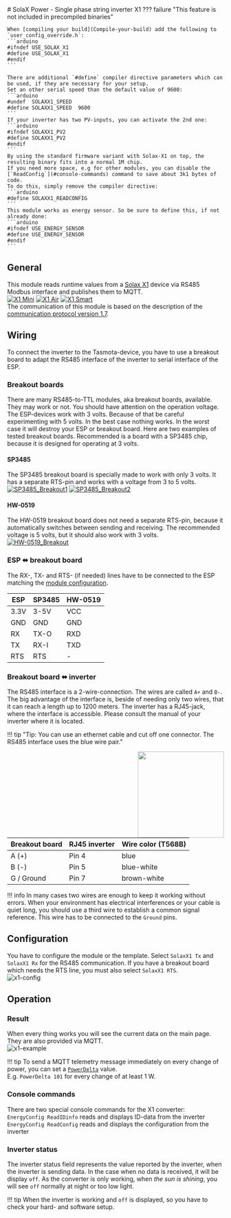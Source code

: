 <a id="top">
# SolaX Power - Single phase string inverter X1
??? failure "This feature is not included in precompiled binaries"

	When [compiling your build](Compile-your-build) add the following to `user_config_override.h`:
	```arduino
	#ifndef USE_SOLAX_X1
	#define USE_SOLAX_X1
	#endif
	```

	There are additional `#define` compiler directive parameters which can be used, if they are necessary for your setup.  
	Set an other serial speed than the default value of 9600:
	```arduino
	#undef  SOLAXX1_SPEED
	#define SOLAXX1_SPEED  9600
	```
	If your inverter has two PV-inputs, you can activate the 2nd one:
	```arduino
	#ifndef SOLAXX1_PV2
	#define SOLAXX1_PV2
	#endif
	```
	By using the standard firmware variant with Solax-X1 on top, the resulting binary fits into a normal 1M chip.
	If you need more space, e.g for other modules, you can disable the [`ReadConfig`](#console-commands) command to save about 3k1 bytes of code.
	To do this, simply remove the compiler directive:
	```arduino
	#define SOLAXX1_READCONFIG
	```
	This module works as energy sensor. So be sure to define this, if not already done:
	```arduino
	#ifndef USE_ENERGY_SENSOR
	#define USE_ENERGY_SENSOR
	#endif
	```
	
## General

This module reads runtime values from a [Solax X1](https://www.solaxpower.com) device via RS485 Modbus interface and publishes them to MQTT.  
[![X1 Mini](_media/solax-x1/X1Mini_200.png)](_media/solax-x1/X1Mini.png) [![X1 Air](_media/solax-x1/X1Air_200.png)](_media/solax-x1/X1Air.png) [![X1 Smart](_media/solax-x1/X1Smart_200.png)](_media/solax-x1/X1Smart.png)  
The communication of this module is based on the description of the [communication protocol version 1.7](_media/solax-x1/SolaxPower_Single_Phase_External_Communication_Protocol_X1_V1.7.pdf).

## Wiring

To connect the inverter to the Tasmota-device, you have to use a breakout board to adapt the RS485 interface of the inverter to serial interface of the ESP.

### Breakout boards

There are many RS485-to-TTL modules, aka breakout boards, available. They may work or not. You should have attention on the operation voltage. The ESP-devices work with 3 volts.
Because of that be careful experimenting with 5 volts. In the best case nothing works. In the worst case it will destroy your ESP or breakout board.
Here are two examples of tested breakout boards. Recommended is a board with a SP3485 chip, because it is designed for operating at 3 volts.

#### SP3485

The SP3485 breakout board is specially made to work with only 3 volts. It has a separate RTS-pin and works with a voltage from 3 to 5 volts.  
[![SP3485_Breakout1](_media/solax-x1/SP3485_Breakout1_240.jpg)](_media/solax-x1/SP3485_Breakout1.jpg) [![SP3485_Breakout2](_media/solax-x1/SP3485_Breakout2_240.jpg)](_media/solax-x1/SP3485_Breakout1.jpg)
#### HW-0519
The HW-0519 breakout board does not need a separate RTS-pin, because it automatically switches between sending and receiving. The recommended voltage is 5 volts, but it should also work with 3 volts.  
[![HW-0519_Breakout](_media/solax-x1/HW-0519_Breakout_480.jpg)](_media/solax-x1/HW-0519_Breakout.jpg)
### ESP ⬌ breakout board
The RX-, TX- and RTS- (if needed) lines have to be connected to the ESP matching the [module configuration](#configuration).

| ESP  | SP3485 | HW-0519 |
|------|--------|---------|
| 3.3V | 3-5V   | VCC     |
| GND  | GND    | GND     |
| RX   | TX-O   | RXD     |
| TX   | RX-I   | TXD     |
| RTS  | RTS    | -       |

### Breakout board ⬌ inverter
The RS485 interface is a 2-wire-connection. The wires are called `A+` and `B-`. The big advantage of the interface is, beside of needing only two wires, that it can reach a length up to 1200 meters.
The inverter has a RJ45-jack, where the interface is accessible. Please consult the manual of your inverter where it is located.

!!! tip	"Tip: You can use an ethernet cable and cut off one connector. The RS485 interface uses the blue wire pair."

<img src="../_media/solax-x1/RJ45.png" align=right width=200>

| Breakout board | RJ45 inverter | Wire color (T568B) |
|----------------|---------------|--------------------|
| A (+)          | Pin 4         | blue               |
| B (-)          | Pin 5         | blue-white         |
| G / Ground     | Pin 7         | brown-white        |

!!! info
	In many cases two wires are enough to keep it working without errors.
	When your environment has electrical interferences or your cable is quiet long, you should use a third wire to establish a common signal reference.
	This wire has to be connected to the `Ground` pins.

## Configuration
You have to configure the module or the template. Select `SolaxX1 Tx` and `SolaxX1 Rx` for the RS485 communication. If you have a breakout board which needs the RTS line, you must also select `SolaxX1 RTS`.  
![x1-config](_media/solax-x1/x1-config-mark_260.png)

## Operation
### Result
When every thing works you will see the current data on the main page. They are also provided via MQTT.  
![x1-example](_media/solax-x1/x1-example_300.png)

!!! tip
	To send a MQTT telemetry message immediately on every change of power, you can set a [`PowerDelta`](Commands#powerdelta) value.  
	E.g. `PowerDelta 101` for every change of at least 1 W.

### Console commands
There are two special console commands for the X1 converter:  
`EnergyConfig ReadIDinfo` reads and displays ID-data from the inverter  
`EnergyConfig ReadConfig` reads and displays the configuration from the inverter  

### Inverter status
The inverter status field represents the value reported by the inverter, when the inverter is sending data.
In the case when no data is received, it will be display `off`. As the converter is only working, when _the sun is shining_, you will see `off` normally at night or too low light.  

!!! tip
	When the inverter is working and `off` is displayed, so you have to check your hard- and software setup.
